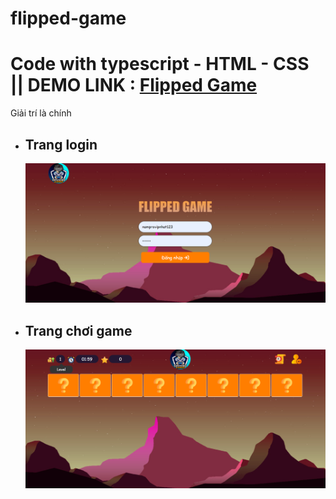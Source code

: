 # flipped-game

<h1>Code with typescript - HTML - CSS || DEMO LINK : <a href="https://latthe.namph.tech/" target="_blank">Flipped Game</a></h1>
<p>Giải trí là chính</p>
<ul>
  <li>
    <h2>Trang login</h2>
    <img src="/image/logo.png"/>
  </li>
  <li>
     <h2>Trang chơi game</h2>
     <img src="/image/latthe1.png"/>
   </li>
</ul>
